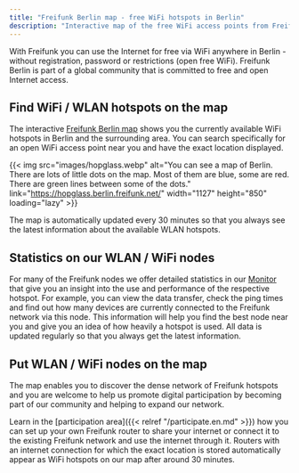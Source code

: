 ```yaml
---
title: "Freifunk Berlin map - free WiFi hotspots in Berlin"
description: "Interactive map of the free WiFi access points from Freifunk Berlin with precise location display. The WiFi hotspots are free, uncensored and open to everyone."
---
```


With Freifunk you can use the Internet for free via WiFi anywhere in Berlin - without registration, password or restrictions (open free WiFi). Freifunk Berlin is part of a global community that is committed to free and open Internet access.

## Find WiFi / WLAN hotspots on the map

The interactive [Freifunk Berlin map](https://hopglass.berlin.freifunk.net/) shows you the currently available WiFi hotspots in Berlin and the surrounding area. You can search specifically for an open WiFi access point near you and have the exact location displayed.

{{< img src="images/hopglass.webp" alt="You can see a map of Berlin. There are lots of little dots on the map. Most of them are blue, some are red. There are green lines between some of the dots." link="https://hopglass.berlin.freifunk.net/" width="1127" height="850" loading="lazy" >}}

The map is automatically updated every 30 minutes so that you always see the latest information about the available WLAN hotspots.

## Statistics on our WLAN / WiFi nodes

For many of the Freifunk nodes we offer detailed statistics in our [Monitor](https://monitor.berlin.freifunk.net/cgp/) that give you an insight into the use and performance of the respective hotspot. For example, you can view the data transfer, check the ping times and find out how many devices are currently connected to the Freifunk network via this node. This information will help you find the best node near you and give you an idea of ​​how heavily a hotspot is used. All data is updated regularly so that you always get the latest information.

## Put WLAN / WiFi nodes on the map

The map enables you to discover the dense network of Freifunk hotspots and you are welcome to help us promote digital participation by becoming part of our community and helping to expand our network.

Learn in the [participation area]({{< relref "/participate.en.md" >}}) how you can set up your own Freifunk router to share your internet or connect it to the existing Freifunk network and use the internet through it. Routers with an internet connection for which the exact location is stored automatically appear as WiFi hotspots on our map after around 30 minutes.

